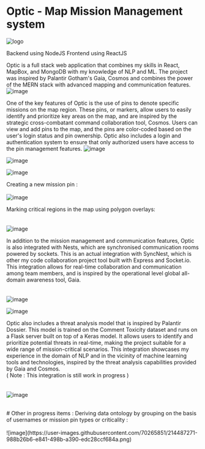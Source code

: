 # Optic - Map Mission Management system
![logo](https://user-images.githubusercontent.com/70265851/212693303-4fe20edd-169e-4847-8907-54113a20b691.png)

Backend using NodeJS
Frontend using ReactJS


Optic is a full stack web application that combines my skills in React, MapBox, and MongoDB with my knowledge of NLP and ML. The project was inspired by Palantir Gotham's Gaia, Cosmos and combines the power of the MERN stack with advanced mapping and communication features.
![image](https://user-images.githubusercontent.com/70265851/213219933-00f102d1-5f79-48e7-adbc-111104ad91ea.png)

One of the key features of Optic is the use of pins to denote specific missions on the map region. These pins, or markers, allow users to easily identify and prioritize key areas on the map, and are inspired by the strategic cross-combatant command collaboration tool, Cosmos. Users can view and add pins to the map, and the pins are color-coded based on the user's login status and pin ownership. Optic also includes a login and authentication system to ensure that only authorized users have access to the pin management features.
![image](https://user-images.githubusercontent.com/70265851/213753822-9f697120-aa57-4e82-b134-ee9e582be225.png)

![image](https://user-images.githubusercontent.com/70265851/213753548-70057ec0-a257-410c-bb4c-5169812a6b0d.png)



![image](https://user-images.githubusercontent.com/70265851/213754664-4986550a-f6dd-4a9e-9b7a-46149ea0b571.png)

Creating a new mission pin :  <br> <br> 
![image](https://user-images.githubusercontent.com/70265851/213221783-e4d6ee06-152d-49b3-86bd-6a4a232bf7c1.png)

Marking critical regions in the map using polygon overlays: <br> <br> <br>
![image](https://user-images.githubusercontent.com/70265851/213222227-d7652c25-8203-4370-b0f0-9cd6d8c179d9.png)



In addition to the mission management and communication features, Optic is also integrated with Nests, which are synchronised communication rooms powered by sockets. This is an actual integration with SyncNest, which is other my code collaboration project tool built with Express and Socket.io. This integration allows for real-time collaboration and communication among team members, and is inspired by the operational level global all-domain awareness tool, Gaia. <br> <br> <br>
![image](https://user-images.githubusercontent.com/70265851/213221158-1dc4973a-90fb-432c-bdeb-9c6de9566263.png)

![image](https://user-images.githubusercontent.com/70265851/213220918-7b05a640-6bbc-452e-aa57-050bbcb00b98.png)

Optic also includes a threat analysis model that is inspired by Palantir Dossier. This model is trained on the Comment Toxicity dataset and runs on a Flask server built on top of a Keras model. It allows users to identify and prioritize potential threats in real-time, making the project suitable for a wide range of mission-critical scenarios. This integration showcases my experience in the domain of NLP and in the vicinity of machine learning tools and technologies, inspired by the threat analysis capabilities provided by Gaia and Cosmos. <br> ( Note : This integration is still work in progress ) <br> <br> <br>
![image](https://user-images.githubusercontent.com/70265851/213220483-beaffc88-93d1-4d00-b226-3f46de1a5bc7.png)

<br>
# Other in progress items :
Deriving data ontology by grouping on the basis of usernames or mission pin types or criticality : <br><br>
![image](https://user-images.githubusercontent.com/70265851/214487271-988b26b6-e841-498b-a390-edc28ccf684a.png)

